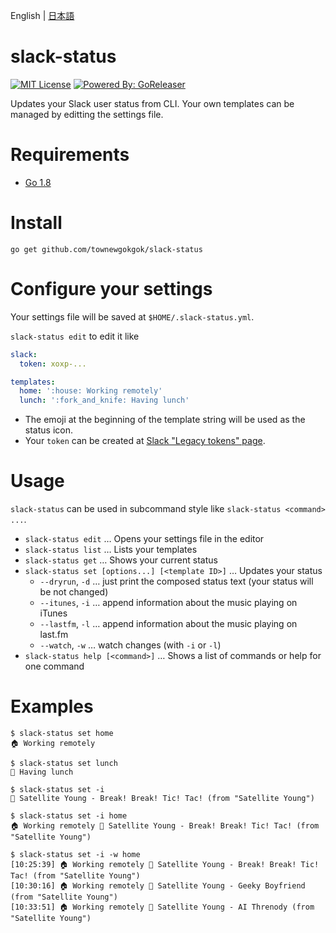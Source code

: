 English | [日本語](README.ja.md)

# slack-status

[![MIT License](https://img.shields.io/badge/license-MIT-brightgreen.svg?style=flat-square)](LICENSE)
[![Powered By: GoReleaser](https://img.shields.io/badge/powered%20by-goreleaser-green.svg?style=flat-square)](https://github.com/goreleaser)

Updates your Slack user status from CLI.
Your own templates can be managed by editting the settings file.

# Requirements

- [Go 1.8](https://golang.org/)

# Install

```
go get github.com/townewgokgok/slack-status
```

# Configure your settings

Your settings file will be saved at `$HOME/.slack-status.yml`.

`slack-status edit` to edit it like

```yaml
slack:
  token: xoxp-...

templates:
  home: ':house: Working remotely'
  lunch: ':fork_and_knife: Having lunch'
```

- The emoji at the beginning of the template string will be used as the status icon.
- Your `token` can be created at [Slack "Legacy tokens" page](https://api.slack.com/custom-integrations/legacy-tokens).

# Usage

`slack-status` can be used in subcommand style like `slack-status <command> ...`.

- `slack-status edit` … Opens your settings file in the editor
- `slack-status list` … Lists your templates
- `slack-status get` … Shows your current status
- `slack-status set [options...] [<template ID>]` … Updates your status
  - `--dryrun`, `-d` … just print the composed status text (your status will be not changed)
  - `--itunes`, `-i` … append information about the music playing on iTunes
  - `--lastfm`, `-l` … append information about the music playing on last.fm
  - `--watch`, `-w` … watch changes (with `-i` or `-l`)
- `slack-status help [<command>]` … Shows a list of commands or help for one command

# Examples

```
$ slack-status set home
🏠 Working remotely
```

```
$ slack-status set lunch
🍴 Having lunch
```

```
$ slack-status set -i
🎵 Satellite Young - Break! Break! Tic! Tac! (from "Satellite Young")
```

```
$ slack-status set -i home
🏠 Working remotely 🎵 Satellite Young - Break! Break! Tic! Tac! (from "Satellite Young")
```

```
$ slack-status set -i -w home
[10:25:39] 🏠 Working remotely 🎵 Satellite Young - Break! Break! Tic! Tac! (from "Satellite Young")
[10:30:16] 🏠 Working remotely 🎵 Satellite Young - Geeky Boyfriend (from "Satellite Young")
[10:33:51] 🏠 Working remotely 🎵 Satellite Young - AI Threnody (from "Satellite Young")
```
